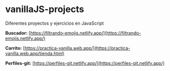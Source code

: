 # vanillaJS-projects
Diferentes proyectos y ejercicios en JavaScript


**Buscador:** [https://filtrando-emojis.netlify.app/](https://filtrando-emojis.netlify.app/)

**Carrito:** [https://practica-vanilla.web.app/](https://practica-vanilla.web.app/tienda.html)

**Perfiles-git:** [https://perfiles-git.netlify.app/](https://perfiles-git.netlify.app/)

